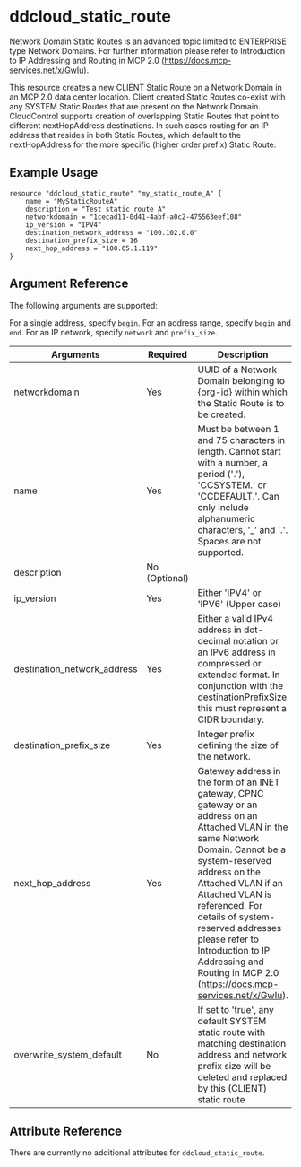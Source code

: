 # ddcloud\_static_route

Network Domain Static Routes is an advanced topic limited to ENTERPRISE type Network Domains. For further information please refer to Introduction to IP Addressing and Routing in MCP 2.0
(https://docs.mcp-services.net/x/GwIu).

This resource creates a new CLIENT Static Route on a Network Domain in an MCP 2.0 data center location. Client created Static Routes co-exist with any SYSTEM Static Routes that are present on the Network Domain.
CloudControl supports creation of overlapping Static Routes that point to different nextHopAddress destinations. In such cases routing for an IP address that resides in both Static Routes, which default to the nextHopAddress for the more specific (higher order prefix) Static Route.



## Example Usage



```
resource "ddcloud_static_route" "my_static_route_A" {
    name = "MyStaticRouteA"
    description = "Test static route A"
    networkdomain = "1cecad11-0d41-4abf-a0c2-475563eef108"
    ip_version = "IPV4"
    destination_network_address = "100.102.0.0"
    destination_prefix_size = 16
    next_hop_address = "100.65.1.119"   
}
```





## Argument Reference

The following arguments are supported:

For a single address, specify `begin`. 
For an address range, specify `begin` and `end`. 
For an IP network, specify `network` and `prefix_size`.  

| Arguments    | Required | Description |
| ---------    | ----------- | ----------|
| networkdomain | Yes       |  UUID of a Network Domain belonging to {org-id} within which the Static Route is to be created. |
| name  | Yes| Must be between 1 and 75 characters in length. Cannot start with a number, a period ('.'), 'CCSYSTEM.' or 'CCDEFAULT.'. Can only include alphanumeric characters, '_' and '.'. Spaces are not supported. |
| description  | No (Optional)|    |  Maximum length: 255 characters.|
| ip_version  |  Yes | Either 'IPV4' or 'IPV6' (Upper case)|
|destination_network_address| Yes | Either a valid IPv4 address in dot-decimal notation or an IPv6 address in compressed or extended format. In conjunction with the destinationPrefixSize this must represent a CIDR boundary. |
|destination_prefix_size| Yes | Integer prefix defining the size of the network. |
|next_hop_address| Yes |Gateway address in the form of an INET gateway, CPNC gateway or an address on an Attached VLAN in the same Network Domain. Cannot be a system-reserved address on the Attached VLAN if an Attached VLAN is referenced. For details of system-reserved addresses please refer to Introduction to IP Addressing and Routing in MCP 2.0 (https://docs.mcp-services.net/x/GwIu).|
|overwrite_system_default|No | If set to 'true', any default SYSTEM static route with matching destination address and network prefix size will be deleted and replaced by this (CLIENT) static route
## Attribute Reference

There are currently no additional attributes for `ddcloud_static_route`.


